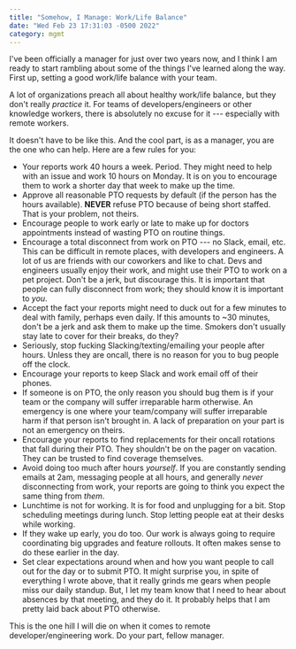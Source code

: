 ```yaml
---
title: "Somehow, I Manage: Work/Life Balance"
date: "Wed Feb 23 17:31:03 -0500 2022"
category: mgmt
---
```


I've been officially a manager for just over two years now, and I think I am
ready to start rambling about some of the things I've learned along the way.
First up, setting a good work/life balance with your team.

A lot of organizations preach all about healthy work/life balance, but they
don't really _practice_ it. For teams of developers/engineers or other
knowledge workers, there is absolutely no excuse for it --- especially with
remote workers.

It doesn't have to be like this. And the cool part, is as a manager, you are
the one who can help. Here are a few rules for you:

- Your reports work 40 hours a week. Period. They might need to help with an
  issue and work 10 hours on Monday. It is on you to encourage them to work a
  shorter day that week to make up the time.
- Approve all reasonable PTO requests by default (if the person has the hours
  available). **NEVER** refuse PTO because of being short staffed. That is
  your problem, not theirs. 
- Encourage people to work early or late to make up for doctors appointments
  instead of wasting PTO on routine things.
- Encourage a total disconnect from work on PTO --- no Slack, email, etc. This
  can be difficult in remote places, with developers and engineers. A lot of
  us are friends with our coworkers and like to chat. Devs and engineers
  usually enjoy their work, and might use their PTO to work on a pet project.
  Don't be a jerk, but discourage this. It is important that people can fully
  disconnect from work; they should know it is important to _you_.
- Accept the fact your reports might need to duck out for a few minutes to
  deal with family, perhaps even daily. If this amounts to ~30 minutes, don't
  be a jerk and ask them to make up the time. Smokers don't usually stay late
  to cover for their breaks, do they?
- Seriously, stop fucking Slacking/texting/emailing your people after hours.
  Unless they are oncall, there is no reason for you to bug people off the
  clock.
- Encourage your reports to keep Slack and work email off of their phones.
- If someone is on PTO, the only reason you should bug them is if your team or
  the company will suffer irreparable harm otherwise. An emergency is one
  where your team/company will suffer irreparable harm if that person isn't
  brought in. A lack of preparation on your part is not an emergency on theirs.
- Encourage your reports to find replacements for their oncall rotations
  that fall during their PTO. They shouldn't be on the pager on vacation. They
  can be trusted to find coverage themselves.
- Avoid doing too much after hours _yourself_. If you are constantly sending
  emails at 2am, messaging people at all hours, and generally _never_
  disconnecting from work, your reports are going to think you expect the same
  thing from _them_. 
- Lunchtime is not for working. It is for food and unplugging for a bit. Stop
  scheduling meetings during lunch. Stop letting people eat at their desks
  while working. 
- If they wake up early, you do too. Our work is always going to require
  coordinating big upgrades and feature rollouts. It often makes sense to do
  these earlier in the day. 
- Set clear expectations around when and how you want people to call out for
  the day or to submit PTO. It might surprise you, in spite of everything I
  wrote above, that it really grinds me gears when people miss our daily
  standup. But, I let my team know that I need to hear about absences by that
  meeting, and they do it. It probably helps that I am pretty laid back about
  PTO otherwise.

This is the one hill I will die on when it comes to remote
developer/engineering work. Do your part, fellow manager.

